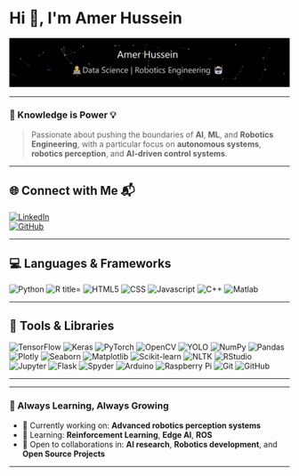 # Hi 👋, I'm Amer Hussein

<a href="https://github.com/amerob" target="_blank">
  <img src="https://raw.githubusercontent.com/amerob/amerob/main/profilebanner.gif" alt="Profile Banner">
</a>


---

### 🚀 Knowledge is Power 💡

> Passionate about pushing the boundaries of **AI**, **ML**, and **Robotics Engineering**, with a particular focus on **autonomous systems**, **robotics perception**, and **AI-driven control systems**.

---

## 🌐 Connect with Me 📬

[![LinkedIn](https://img.shields.io/badge/LinkedIn-0077B5?style=for-the-badge&logo=linkedin&logoColor=white)](https://linkedin.com/in/amerhhobbb)  
[![GitHub](https://img.shields.io/badge/GitHub-100000?style=for-the-badge&logo=github&logoColor=white)](https://github.com/amerob)  

---

## 💻 Languages & Frameworks

<div>
  <img height="30" src="https://user-images.githubusercontent.com/67054356/115026129-caec5380-9eca-11eb-86cd-faef1218fd80.png" alt="Python" title="Python">
  <img height="30" src="https://user-images.githubusercontent.com/67054356/131630402-baa839b4-7c23-4fc7-86dd-4a34b555e725.png" alt="R title="R">
  <img height="30" src="https://user-images.githubusercontent.com/67054356/131631974-ac93d19c-6822-4839-b171-035cbd3bac90.png" alt="HTML5" title="HTML5">
  <img height="30" src="https://user-images.githubusercontent.com/67054356/131631712-a329b0dc-7ad2-4c7f-a8f8-55e92e7261df.png" alt="CSS" title="CSS">
  <img height="30" src="https://user-images.githubusercontent.com/67054356/131631824-19e6f5c7-311c-4a78-9e56-49fed5162565.png" alt="Javascript" title="Javascript">
  <img height="30" src="https://user-images.githubusercontent.com/67054356/122631297-90be4e80-d0d3-11eb-90e3-dd7c46d5a42e.png" alt="C++" title="C++">
  <img height="30" src="https://github.com/user-attachments/assets/2e6d5b3a-c186-48f5-a976-f8ba40fcc8e6" alt="Matlab" title="Matlab">


</div>

---

## 🔧 Tools & Libraries

<div>
  <img height="30" src="https://user-images.githubusercontent.com/67054356/115026296-ff600f80-9eca-11eb-8e8d-3f13cd6eca90.png" alt="TensorFlow" title="TensorFlow">
  <img height="30" src="https://user-images.githubusercontent.com/67054356/115026359-130b7600-9ecb-11eb-876a-bb66a68a1d11.png" alt="Keras" title="Keras">
  <img height="30" src="https://user-images.githubusercontent.com/67054356/115026566-51a13080-9ecb-11eb-848c-1767a735c491.png" alt="PyTorch" title="PyTorch">
  <img height="30" src="https://user-images.githubusercontent.com/67054356/115027978-0851e080-9ecd-11eb-99fd-bb9298477b39.png" alt="OpenCV" title="OpenCV">
  <img height="30" src="https://github.com/user-attachments/assets/4a234151-201d-4bdf-844f-19a6b2e0d2df" alt="YOLO" title="YOLO">
  <img height="30" src="https://user-images.githubusercontent.com/67054356/115027840-de002300-9ecc-11eb-9dc0-54c5b13f8ec1.png" alt="NumPy" title="NumPy">
  <img height="30" src="https://user-images.githubusercontent.com/67054356/115028555-ac3b8c00-9ecd-11eb-9577-02ce32d064f9.png" alt="Pandas" title="Pandas">
  <img height="30" src="https://user-images.githubusercontent.com/67054356/115031856-4fda6b80-9ed1-11eb-854a-07b9741f7df2.png" alt="Plotly" title="Plotly">
  <img height="30" src="https://user-images.githubusercontent.com/67054356/115028247-4fd86c80-9ecd-11eb-9c34-c1ea8f51520a.png" alt="Seaborn" title="Seaborn">
  <img height="30" src="https://user-images.githubusercontent.com/67054356/115028131-333c3480-9ecd-11eb-80ff-73741079df1e.png" alt="Matplotlib" title="Matplotlib">
  <img height="30" src="https://user-images.githubusercontent.com/67054356/115027614-98dbf100-9ecc-11eb-9446-d24fe878417a.png" alt="Scikit-learn" title="Scikit-learn">
  <img height="30" src="https://user-images.githubusercontent.com/67054356/115027233-1f440300-9ecc-11eb-84e3-a72a9fc907db.png" alt="NLTK" title="NLTK">
  <img height="30" src="https://user-images.githubusercontent.com/67054356/115393315-36dffc00-a1ea-11eb-86d9-b583bc938afa.png" alt="RStudio" title="RStudio">
  <img height="30" src="https://user-images.githubusercontent.com/67054356/115027898-f40de380-9ecc-11eb-985d-9b1ec5ab1b01.png" alt="Jupyter" title="Jupyter">
  <img height="30" src="https://user-images.githubusercontent.com/67054356/115028040-1a338380-9ecd-11eb-986e-c66bb000cdc6.png" alt="Flask" title="Flask">
  <img height="30" src="https://user-images.githubusercontent.com/67054356/115028658-cb3a1e00-9ecd-11eb-8c3e-3f3ff08f8bc6.png" alt="Spyder" title="Spyder">
  <img height="30" src="https://user-images.githubusercontent.com/67054356/124935922-c2f60880-e00e-11eb-8803-dea9f7627ff7.png" alt="Arduino" title="Arduino">
  <img height="30" src="https://user-images.githubusercontent.com/67054356/115027233-1f440300-9ecc-11eb-84e3-a72a9fc907db.png" alt="Raspberry Pi" title="Raspberry Pi">
  <img height="30" src="https://user-images.githubusercontent.com/67054356/115027795-cde84380-9ecc-11eb-8b0c-c09574c30381.png" alt="Git" title="Git">
  <img height="30" src="https://user-images.githubusercontent.com/67054356/115026827-9e850700-9ecb-11eb-81ad-b8a9f8c05d47.png" alt="GitHub" title="GitHub">

</div>

---

<!--
## 📊 GitHub Stats

![Your GitHub Stats](https://github-readme-stats.vercel.app/api?username=amerob&show_icons=true&hide_title=true&count_private=true)
-->


---

### 🌱 Always Learning, Always Growing
- 🔭 Currently working on: **Advanced robotics perception systems**
- 🌱 Learning: **Reinforcement Learning**, **Edge AI**, **ROS**
- 👯 Open to collaborations in: **AI research**, **Robotics development**, and **Open Source Projects**


---



<!--### Statistics 📊: 

</div> -->




<!--
**amerob/amerob** is a ✨ _special_ ✨ repository because its `README.md` (this file) appears on your GitHub profile.

Here are some ideas to get you started:

- 🔭 I’m currently working on ...
- 🌱 I’m currently learning ...
- 👯 I’m looking to collaborate on ...
- 🤔 I’m looking for help with ...
- 💬 Ask me about ...
- 📫 How to reach me: ...
- 😄 Pronouns: ...
- ⚡ Fun fact: ...
-->

